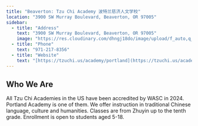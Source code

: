 ```yaml
---
title: "Beaverton: Tzu Chi Academy 波特兰慈济人文学校"
location: "3900 SW Murray Boulevard, Beaverton, OR 97005"
sidebar:
  - title: "Address"
    text: "3900 SW Murray Boulevard, Beaverton, OR 97005"
    image: "https://res.cloudinary.com/dhngj18do/image/upload/f_auto,q_auto/v1/images/activities/TzuChiAcademy-logo-1"
  - title: "Phone"
    text: "971-217-8356"
  - title: "Website"
    text: "[https://tzuchi.us/academy/portland](https://tzuchi.us/academy/portland)"
---
```


## Who We Are

All Tzu Chi Academies in the US have been accredited by WASC in 2024. Portland Academy is one of them. We offer instruction in traditional Chinese language, culture and humanities. Classes are from Zhuyin up to the tenth grade. Enrollment is open to students aged 5-18.
